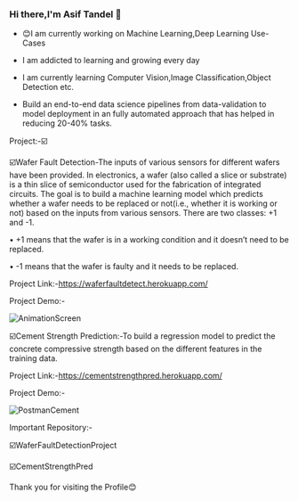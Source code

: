 ### Hi there,I'm Asif Tandel 👋

- :blush:I am currently working on Machine Learning,Deep Learning Use-Cases

- I am addicted to learning and growing every day

- I am currently learning Computer Vision,Image Classification,Object Detection etc.

- Build an end-to-end data science pipelines from data-validation to model deployment in an fully automated approach that has helped in reducing 20-40% tasks.



Project:-:ballot_box_with_check:

:ballot_box_with_check:Wafer Fault Detection-The inputs of various sensors for different wafers have been provided. In electronics, a wafer (also called a slice or substrate) is a thin slice of semiconductor used for the fabrication of integrated circuits. The goal is to build a machine learning model which predicts whether a wafer needs to be replaced or not(i.e., whether it is working or not) based on the inputs from various sensors. There are two classes: +1 and -1. 

•	+1 means that the wafer is in a working condition and it doesn’t need to be replaced.

•	-1 means that the wafer is faulty and it needs to be replaced. 

Project Link:-https://waferfaultdetect.herokuapp.com/

Project Demo:-

![AnimationScreen](https://user-images.githubusercontent.com/61505882/129244504-62d17250-c15f-45b0-a429-2ef61acd49d7.gif)

:ballot_box_with_check:Cement Strength Prediction:-To build a regression model to predict the concrete compressive strength based on the different features in the training data. 

Project Link:-https://cementstrengthpred.herokuapp.com/

Project Demo:-

![PostmanCement](https://user-images.githubusercontent.com/61505882/129244975-23376c9d-cafe-4f6c-9c52-e289a0609b74.gif)

Important Repository:-

☑️WaferFaultDetectionProject 

☑️CementStrengthPred  


Thank you for visiting the Profile:blush:











